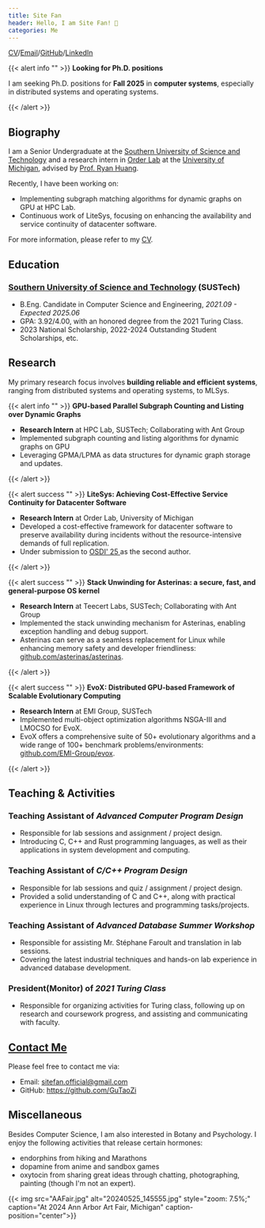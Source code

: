 ```yaml
---
title: Site Fan
header: Hello, I am Site Fan! 👋
categories: Me
---
```


[CV](./CV_Site_Fan.pdf)/[Email](mailto:sitefan.official@gmail.com)/[GitHub](https://github.com/GuTaoZi)/[LinkedIn](https://www.linkedin.com/in/site-fan-322802294/)

{{< alert info "" >}}
<strong>Looking for Ph.D. positions</strong><p>I am seeking Ph.D. positions for <strong>Fall 2025</strong> in <strong>computer systems</strong>, especially in distributed systems and operating systems.</p>
{{< /alert >}}

## Biography

I am a Senior Undergraduate at the [Southern University of Science and Technology](sustech.edu.cn) and a research intern in [Order Lab](https://orderlab.io/) at the [University of Michigan](https://umich.edu/), advised by [Prof. Ryan Huang](https://web.eecs.umich.edu/~ryanph/). 

Recently, I have been working on: 

- Implementing subgraph matching algorithms for dynamic graphs on GPU at HPC Lab.
- Continuous work of LiteSys, focusing on enhancing the availability and service continuity of datacenter software.

For more information, please refer to my [CV](./CV_Site_Fan.pdf).

## Education

### [Southern University of Science and Technology](https://sustech.edu.cn/en/) (SUSTech)

- B.Eng. Candidate in Computer Science and Engineering, *2021.09 - Expected 2025.06*
- GPA: 3.92/4.00, with an honored degree from the 2021 Turing Class.
- 2023 National Scholarship, 2022-2024 Outstanding Student Scholarships, etc.

## Research

My primary research focus involves **building reliable and efficient systems**, ranging from distributed systems and operating systems, to MLSys.

{{< alert info "" >}}
<strong>GPU-based Parallel Subgraph Counting and Listing over Dynamic Graphs</strong><ul><li><b>Research Intern</b> at HPC Lab, SUSTech; Collaborating with Ant Group</li><li>Implemented subgraph counting and listing algorithms for dynamic graphs on GPU</li><li>Leveraging GPMA/LPMA as data structures for dynamic graph storage and updates.</li></ul>
{{< /alert >}}

{{< alert success "" >}}
<strong>LiteSys: Achieving Cost-Effective Service Continuity for Datacenter Software</strong><ul><li><b>Research Intern</b> at Order Lab, University of Michigan</li><li>Developed a cost-effective framework for datacenter software to preserve availability during incidents without the resource-intensive demands of full replication.</li><li>Under submission to <a href = "https://www.usenix.org/conference/osdi25">OSDI' 25 </a>as the second author.</li></ul>
{{< /alert >}}

{{< alert success "" >}}
<strong>Stack Unwinding for Asterinas: a secure, fast, and general-purpose OS kernel</strong><ul><li><b>Research Intern</b> at Teecert Labs, SUSTech; Collaborating with Ant Group</li><li>Implemented the stack unwinding mechanism for Asterinas, enabling exception handling and debug support.</li><li>Asterinas can serve as a seamless replacement for Linux while enhancing memory safety and developer friendliness: <a href=https://github.com/asterinas/asterinas>github.com/asterinas/asterinas</a>.</li></ul>
{{< /alert >}}

{{< alert success "" >}}
<strong>EvoX: Distributed GPU-based Framework of Scalable Evolutionary Computing</strong><ul><li><b>Research Intern</b> at EMI Group, SUSTech</li><li>Implemented multi-object optimization algorithms NSGA-III and LMOCSO for EvoX.</li><li>EvoX offers a comprehensive suite of 50+ evolutionary algorithms and a wide range of 100+ benchmark problems/environments: <a href=https://github.com/EMI-Group/evox>github.com/EMI-Group/evox</a>.</li></ul>
{{< /alert >}}

## Teaching & Activities

### Teaching Assistant of *Advanced Computer Program Design* 

- Responsible for lab sessions and assignment / project design.
- Introducing C, C++ and Rust programming languages, as well as their applications in system development and computing.

### Teaching Assistant of *C/C++ Program Design* 

- Responsible for lab sessions and quiz / assignment / project design.
- Provided a solid understanding of C and C++, along with practical experience in Linux through lectures and programming tasks/projects.

### Teaching Assistant of *Advanced Database Summer Workshop*

- Responsible for assisting Mr. Stéphane Faroult and translation in lab sessions.
- Covering the latest industrial techniques and hands-on lab experience in advanced database development.

### President(Monitor) of *2021 Turing Class*

- Responsible for organizing activities for Turing class, following up on research and coursework progress, and assisting and communicating with faculty.

## [Contact Me](./contact)

 Please feel free to contact me via:

- Email: [sitefan.official@gmail.com](mailto:sitefan.official@gmail.com)
- GitHub: https://github.com/GuTaoZi

## Miscellaneous

Besides Computer Science, I am also interested in Botany and Psychology. I enjoy the following activities that release certain hormones:

- endorphins from hiking and Marathons
- dopamine from anime and sandbox games
- oxytocin from sharing great ideas through chatting, photographing, painting (though I'm not an expert). 

{{< img src="AAFair.jpg" alt="20240525_145555.jpg" style="zoom: 7.5%;" caption="At 2024 Ann Arbor Art Fair, Michigan" caption-position="center">}}

